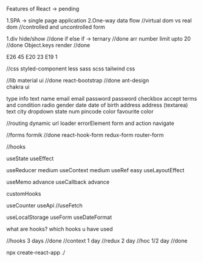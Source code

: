 Features of React -> pending

1.SPA -> single page application
2.One-way data flow
//virtual dom vs real dom
//controlled and uncontrolled form

1.div hide/show //done
if else if -> ternary //done
arr number limit upto 20 //done
Object.keys render //done

E26 45
E20 23
E19 1

//css
styled-component
less
sass
scss
tailwind css

//lib
material ui //done
react-bootstrap //done
ant-design  
chakra ui

type info
text name
email email
password password
checkbox accept terms and condition
radio gender
date date of birth
address address (textarea)
text city
dropdown state
num pincode
color favourite color

//routing
dynamic url
loader
errorElement
form and action
navigate

//forms
formik //done
react-hook-form
redux-form
router-form

//hooks

useState
useEffect

useReducer medium
useContext medium
useRef easy
useLayoutEffect

useMemo advance
useCallback advance

customHooks

useCounter
useApi //useFetch

useLocalStorage
useForm
useDateFormat

what are hooks?
which hooks u have used

//hooks 3 days //done
//context 1 day
//redux 2 day
//hoc 1/2 day //done

npx create-react-app ./
